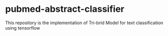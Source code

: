 # pubmed-abstract-classifier
This repository is the implementation of Tri-brid Model for text classification using tensorflow

